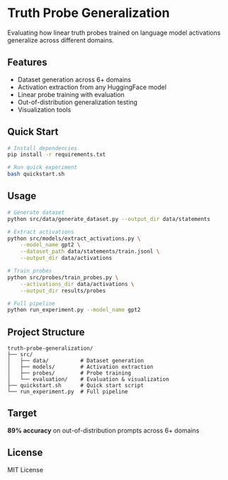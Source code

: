 # Truth Probe Generalization

Evaluating how linear truth probes trained on language model activations generalize across different domains.

## Features

- Dataset generation across 6+ domains
- Activation extraction from any HuggingFace model
- Linear probe training with evaluation
- Out-of-distribution generalization testing
- Visualization tools

## Quick Start

```bash
# Install dependencies
pip install -r requirements.txt

# Run quick experiment
bash quickstart.sh
```

## Usage

```bash
# Generate dataset
python src/data/generate_dataset.py --output_dir data/statements

# Extract activations
python src/models/extract_activations.py \
    --model_name gpt2 \
    --dataset_path data/statements/train.jsonl \
    --output_dir data/activations

# Train probes
python src/probes/train_probes.py \
    --activations_dir data/activations \
    --output_dir results/probes

# Full pipeline
python run_experiment.py --model_name gpt2
```

## Project Structure

```
truth-probe-generalization/
├── src/
│   ├── data/          # Dataset generation
│   ├── models/        # Activation extraction
│   ├── probes/        # Probe training
│   └── evaluation/    # Evaluation & visualization
├── quickstart.sh      # Quick start script
└── run_experiment.py  # Full pipeline
```

## Target

**89% accuracy** on out-of-distribution prompts across 6+ domains

## License

MIT License
